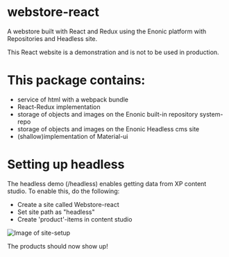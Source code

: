 # webstore-react

A webstore built with React and Redux using the Enonic platform with Repositories and Headless site.

This React website is a demonstration and is not to be used in production.

# This package contains:
* service of html with a webpack bundle
* React-Redux implementation
* storage of objects and images on the Enonic built-in repository system-repo
* storage of objects and images on the Enonic Headless cms site
* (shallow)implementation of Material-ui 


# Setting up headless
The headless demo (/headless) enables getting data from XP content studio.
To enable this, do the following: 
* Create a site called Webstore-react 
* Set site path as "headless" 
* Create 'product'-items in content studio

![Image of site-setup](https://i.imgur.com/Uc5B9Zb.png)

The products should now show up!
